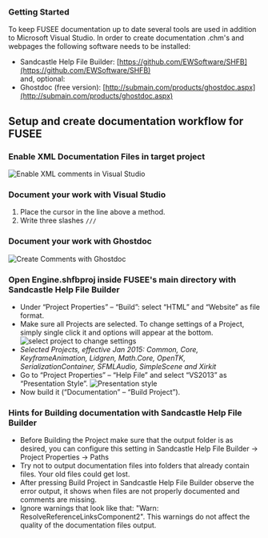 ### Getting Started
To keep FUSEE documentation up to date several tools are used in addition to Microsoft Visual Studio.
In order to create documentation .chm's and webpages the following software needs to be installed:
* Sandcastle Help File Builder: [https://github.com/EWSoftware/SHFB](https://github.com/EWSoftware/SHFB)  
and, optional:
* Ghostdoc (free version): [http://submain.com/products/ghostdoc.aspx](http://submain.com/products/ghostdoc.aspx)

## Setup and create documentation workflow for FUSEE
### Enable XML Documentation Files in target project
![Enable XML comments in Visual Studio](https://raw.githubusercontent.com/wiki/FUSEEProjectTeam/Fusee/Images/Code-Documentation-Workflow/Enable-XML-Docs.png)

### Document your work with Visual Studio
1. Place the cursor in the line above a method.
2. Write three slashes ``///``

### Document your work with Ghostdoc
![Create Comments with Ghostdoc](https://raw.githubusercontent.com/wiki/FUSEEProjectTeam/Fusee/Images/Code-Documentation-Workflow/ghostDoc-add-comment.png)


### Open Engine.shfbproj inside FUSEE's main directory with Sandcastle Help File Builder
* Under “Project Properties” – “Build”:  select “HTML” and “Website” as file format.
* Make sure all Projects are selected. To change settings of a Project, simply single click it and options will appear at the bottom.
![select project to change settings](https://raw.githubusercontent.com/FUSEEProjectTeam/Fusee/develop_lh/Help/HowTo_Images/Documentation/documentationWorkflow_2.jpg)
* _Selected Projects, effective Jan 2015: Common, Core, KeyframeAnimation, Lidgren, Math.Core, OpenTK, SerializationContainer, SFMLAudio, SimpleScene and Xirkit_
* Go to “Project Properties” – “Help File” and select “VS2013” as “Presentation Style”.
![Presentation style](https://raw.githubusercontent.com/FUSEEProjectTeam/Fusee/develop_lh/Help/HowTo_Images/Documentation/documentationWorkflow_3.jpg)
* Now build it (“Documentation” – “Build Project”).


### Hints for Building documentation with Sandcastle Help File Builder
* Before Building the Project make sure that the output folder is as desired, you can configure this setting in Sandcastle Help File Builder -> Project Properties -> Paths
* Try not to output documentation files into folders that already contain files. Your old files could get lost.
* After pressing Build Project in Sandcastle Help File Builder observe the error output, it shows when files are not properly documented and comments are missing.
* Ignore warnings that look like that: "Warn: ResolveReferenceLinksComponent2". This warnings do not affect the quality of the documentation files output.
